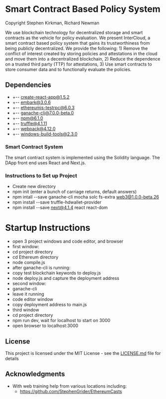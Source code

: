 
# Smart Contract Based Policy System

Copyright Stephen Kirkman, Richard Newman

We use blockchain technology for decentralized storage and smart contracts as the vehicle for policy evaluation.  We present InterCloud, a smart contract based policy system that gains its trustworthiness from being publicly decentralized.  We provide the following:   1) Remove the conflict of interest created by storing policies and attestations in the cloud and move them into a decentralized blockchain, 2) Reduce the dependence on a trusted third party (TTP) for attestations, 3) Use smart contracts to store consumer data and to functionally evaluate the policies.

## Dependencies

*	+-- create-react-app@1.5.2
*	+-- embark@3.0.6
*	+-- ethereumjs-testrpc@6.0.3
*	+-- ganache-cli@7.0.0-beta.0
*	+-- npm@6.1.0
*	+-- truffle@4.1.11
*	+-- webpack@4.12.0
*	+-- windows-build-tools@2.3.0


### Smart Contract System

The smart contract system is implemented using the Solidity language.   The DApp front end uses React and Next.js.



### Instructions to Set up Project

*	Create new directory
*	npm init  (enter a bunch of carriage returns, default answers)
*	npm intall --save ganache-cli mocha solc fs-extra web3@1.0.0-beta.26
*	npm install --save truffle-hdwallet-provider
*	npm install --save next@4.1.4 react react-dom 



# Startup Instructions

*	open 3 project windows and code editor, and browser
*	first window:
  * cd project directory
  * cd Ethereum directory
  * node compile.js
  * after ganache-cli is running:
  * copy test blockchain keywords to deploy.js
  * node deploy.js and capture the deployment address
*	second window:	
  * ganache-cli
  * leave it running
*	code editor window
  * copy deployment address to main.js
*	third window
  * cd project directory
  * npm run dev, wait for localhost to start on 3000
*	open browser to localhost:3000


## License

This project is licensed under the MIT License - see the [LICENSE.md](LICENSE.md) file for details

## Acknowledgments

* With web training help from various locations including:
  * https://github.com/StephenGrider/EthereumCasts



